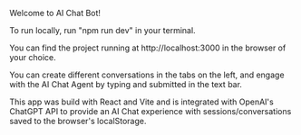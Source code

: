 Welcome to AI Chat Bot!

To run locally, run "npm run dev" in your terminal.

You can find the project running at http://localhost:3000 in the browser of your choice.

You can create different conversations in the tabs on the left, and engage with the AI Chat Agent by typing and submitted in the text bar.

This app was build with React and Vite and is integrated with OpenAI's ChatGPT API to provide an AI Chat experience with sessions/conversations saved to the browser's localStorage.
